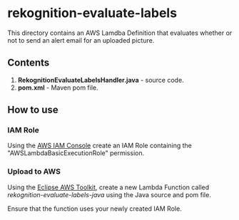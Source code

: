 # rekognition-evaluate-labels

This directory contains an AWS Lamdba Definition that evaluates whether or not to send an alert email for an uploaded picture.

## Contents

1. **RekognitionEvaluateLabelsHandler.java** - source code.
2. **pom.xml** - Maven pom file.

## How to use

### IAM Role

Using the [AWS IAM Console](https://aws.amazon.com/console/) create an IAM Role containing the "AWSLambdaBasicExecutionRole" permission.

### Upload to AWS

Using the [Eclipse AWS Toolkit](http://docs.aws.amazon.com/toolkit-for-eclipse/v1/user-guide/welcome.html), create a new Lambda Function called *rekognition-evaluate-labels-java* using the Java source and pom file.

Ensure that the function uses your newly created IAM Role.
